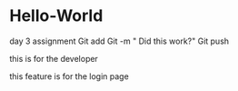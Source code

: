 # Hello-World
day 3 assignment 
Git add
Git  -m " Did this work?"
Git push

this is for the developer

this feature is for the login page 
